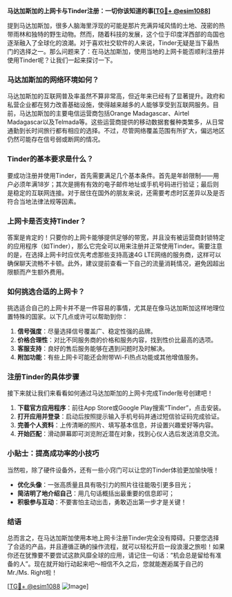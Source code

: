 **马达加斯加的上网卡与Tinder注册：一切你该知道的事[[TG💪+ @esim1088](https://t.me/s/esim1088)]**

提到马达加斯加，很多人脑海里浮现的可能是那片充满异域风情的土地、茂密的热带雨林和独特的野生动物。然而，随着科技的发展，这个位于印度洋西部的岛国也逐渐融入了全球化的浪潮。对于喜欢社交软件的人来说，Tinder无疑是当下最热门的选择之一。那么问题来了：在马达加斯加，使用当地的上网卡能否顺利注册并使用Tinder呢？让我们一起来探讨一下。

### 马达加斯加的网络环境如何？

马达加斯加的互联网普及率虽然不算非常高，但近年来已经有了显著提升。政府和私营企业都在努力改善基础设施，使得越来越多的人能够享受到互联网服务。目前，马达加斯加的主要电信运营商包括Orange Madagascar、Airtel Madagascar以及Telmada等。这些运营商提供的移动数据套餐种类繁多，从日常通勤到长时间旅行都有相应的选择。不过，尽管网络覆盖范围有所扩大，偏远地区仍然可能存在信号弱或断网的情况。

### Tinder的基本要求是什么？

要成功注册并使用Tinder，首先需要满足几个基本条件。首先是年龄限制——用户必须年满18岁；其次是拥有有效的电子邮件地址或手机号码进行验证；最后则是稳定的互联网连接。对于居住在国外的朋友来说，还需要考虑时区差异以及是否符合当地法律法规等因素。

### 上网卡是否支持Tinder？

答案是肯定的！只要你的上网卡能够提供足够的带宽，并且没有被运营商封锁特定的应用程序（如Tinder），那么它完全可以用来注册并正常使用Tinder。需要注意的是，在选择上网卡时应优先考虑那些支持高速4G LTE网络的服务商，这样可以确保聊天流畅不卡顿。此外，建议提前查看一下自己的流量消耗情况，避免因超出限额而产生额外费用。

### 如何挑选合适的上网卡？

挑选适合自己的上网卡并不是一件容易的事情，尤其是在像马达加斯加这样地理位置特殊的国家。以下几点或许可以帮助到你：

1. **信号强度**：尽量选择信号覆盖广、稳定性强的品牌。
2. **价格合理性**：对比不同服务商的价格和服务内容，找到性价比最高的选项。
3. **客服支持**：良好的售后服务能够在遇到问题时及时解决。
4. **附加功能**：有些上网卡可能还会附带Wi-Fi热点功能或其他增值服务。

### 注册Tinder的具体步骤

接下来就让我们来看看如何通过马达加斯加的上网卡完成Tinder账号创建吧！

1. **下载官方应用程序**：前往App Store或Google Play搜索“Tinder”，点击安装。
2. **打开应用并登录**：启动后按照提示输入手机号码并通过短信验证码完成验证。
3. **完善个人资料**：上传清晰的照片、填写基本信息，并设置兴趣爱好等内容。
4. **开始匹配**：滑动屏幕即可浏览附近潜在对象，找到心仪人选后发送消息交流。

### 小贴士：提高成功率的小技巧

当然啦，除了硬件设备外，还有一些小窍门可以让您的Tinder体验更加愉快哦！

- **优化头像**：一张高质量且具有吸引力的照片往往能吸引更多目光；
- **简洁明了地介绍自己**：用几句话概括出最重要的信息即可；
- **积极参与互动**：不要害怕主动出击，勇敢迈出第一步才是关键！

### 结语

总而言之，在马达加斯加使用本地上网卡注册Tinder完全没有障碍。只要您选择了合适的产品，并且遵循正确的操作流程，就可以轻松开启一段浪漫之旅啦！如果你还在犹豫要不要尝试这款风靡全球的应用，请记住一句话：“机会总是留给有准备的人”。现在就开始行动起来吧～相信不久之后，您就能邂逅属于自己的Mr./Ms. Right啦！

[[TG💪+ @esim1088](https://t.me/s/esim1088) ![Image](https://i.postimg.cc/4NQfJmqS/Snipaste-2025-05-13-00-14-12.png)]